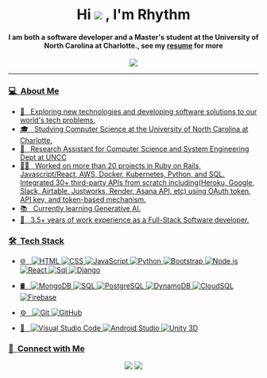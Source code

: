 <div align="center">
<h1 align="center">Hi <img src="https://raw.githubusercontent.com/nixin72/nixin72/master/wave.gif" style="width=30px;"> , I'm Rhythm</h1>
<h4 align="center">I am both a software developer and a Master's student at the University of North Carolina at Charlotte., see my <a href="https://github.com/Rhythm-agrawal/Rhythm-agrawal/blob/main/Rhythm_Resume_2024.pdf" target="_blank">resume</a> for more</h4>
  <image src="https://raw.githubusercontent.com/Platane/snk/output/github-contribution-grid-snake.svg"/> 
</div>

<div align="center">
  <a href="https://yashahire.com">
 
</div>

-----


<h3> 💻 &nbsp;About Me </h3>

- 🤔 &nbsp; Exploring new technologies and developing software solutions to our world's tech problems.
- 🎓 &nbsp; Studying Computer Science at the University of North Carolina at Charlotte.
- 🤖 &nbsp; Research Assistant for Computer Science and System Engineering Dept at UNCC 
- 🧑‍💻 &nbsp; Worked on more than 20 projects in Ruby on Rails, Javascript/React, AWS, Docker, Kubernetes, Python, and SQL. Integrated 30+ third-party APIs from scratch including(Heroku, Google, Slack, Airtable, Justworks, Render, Asana API, etc) using OAuth token, API key, and token-based mechanism.
- 📚 &nbsp;  Currently learning Generative AI.
- 📀 &nbsp;  3.5+ years of work experience as a Full-Stack Software developer.


<h3> 🛠 &nbsp;Tech Stack</h3>

- 🌐 &nbsp;
  ![HTML](https://img.shields.io/badge/-RUBY-333333?style=?style=for-the-badge&logo=RUBY)
  ![CSS](https://img.shields.io/badge/-Python-333333?style=flat&logo=PYTHON&logoColor=1572B6)
  ![JavaScript](https://img.shields.io/badge/-JavaScript-333333?style=flat&logo=javascript)
  ![Python](https://img.shields.io/badge/-python-333333?style=flat&logo=python)
  ![Bootstrap](https://img.shields.io/badge/-Bootstrap-333333?style=flat&logo=bootstrap&logoColor=563D7C)
  ![Node.js](https://img.shields.io/badge/-Node.js-333333?style=flat&logo=node.js)
  ![React](https://img.shields.io/badge/-React-333333?style=flat&logo=react)
  ![Sql](https://img.shields.io/badge/-mysql-333333?style=flat&logo=mysql)
   ![Django](https://img.shields.io/badge/-django-333333?style=flat&logo=django)
- 🛢 &nbsp;
  ![MongoDB](https://img.shields.io/badge/-MongoDB-333333?style=flat&logo=mongodb)
  ![SQL](https://img.shields.io/badge/-MySQL-333333?style=flat&logo=mysql)
  ![PostgreSQL](https://img.shields.io/badge/-PostgresSQL-333333?style=flat&logo=postgresql)
  ![DynamoDB](https://img.shields.io/badge/-DynamoDB-333333?style=flat&logo=dynamodb)
  ![CloudSQL](https://img.shields.io/badge/-CloudSQL-333333?style=flat&logo=cloudsql)
  ![Firebase](https://img.shields.io/badge/-firebase-333333?style=flat&logo=firebase)
  
- ⚙️ &nbsp;
  ![Git](https://img.shields.io/badge/-Git-333333?style=flat&logo=git)
  ![GitHub](https://img.shields.io/badge/-GitHub-333333?style=flat&logo=github)
 
- 🔧 &nbsp;
  ![Visual Studio Code](https://img.shields.io/badge/-Visual%20Studio%20Code-333333?style=flat&logo=visual-studio-code&logoColor=007ACC)
   ![Android Studio](https://img.shields.io/badge/-Android%20Studio-333333?style=flat&logo=android-studio&logoColor=007ACC)
    ![Unity 3D](https://img.shields.io/badge/-unity-333333?style=flat&logo=unity&logoColor=007ACC)





<h3> 🤝 &nbsp;Connect with Me </h3>

<p align="center">
<a href="https://www.linkedin.com/in/rhythm-agrawal/"><img src="https://img.shields.io/badge/-rhythm-0077B5?style=flat-square&logo=Linkedin&logoColor=white"/></a>
<a href="mailto:"><img src="https://img.shields.io/badge/-rhythm-D14836?style=flat-square&logo=Gmail&logoColor=white"/></a>
